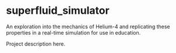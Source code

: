 # superfluid_simulator
An exploration into the mechanics of Helium-4 and replicating these properties in a real-time simulation for use in education. 

Project description here.
